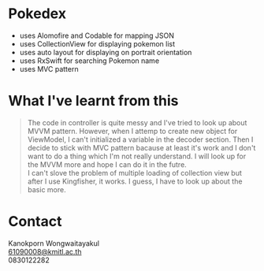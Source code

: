 # Pokedex
- uses Alomofire and Codable for mapping JSON
- uses CollectionView for displaying pokemon list
- uses auto layout for displaying on portrait orientation
- uses RxSwift for searching Pokemon name
- uses MVC pattern

# What I've learnt from this 
> The code in controller is quite messy and I've tried to look up about MVVM pattern. However, when I attemp to create new object for ViewModel, I can't initialized a variable in the decoder section. Then I decide to stick with MVC pattern bacause at least it's work and I don't want to do a thing which I'm not really understand. I will look up for the MVVM more and hope I can do it in the futre.  
> I can't slove the problem of multiple loading of collection view but after I use Kingfisher, it works. I guess, I have to look up about the basic more.

# Contact
Kanokporn Wongwaitayakul  
61090008@kmitl.ac.th  
0830122282  
  
  
